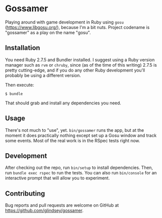 # Gossamer

Playing around with game development in Ruby using `gosu` (https://www.libgosu.org/), because I'm a bit nuts. Project codename is "gossamer" as a play on the name "gosu".

## Installation

You need Ruby 2.7.5 and Bundler installed. I suggest using a Ruby version manager such as `rvm` or `chruby`, since (as of the time of this writing) 2.7.5 is pretty cutting-edge, and if you do any other Ruby development you'll probably be using a different version.

Then execute:

    $ bundle

That should grab and install any dependencies you need.

## Usage

There's not much to "use", yet. `bin/gossamer` runs the app, but at the moment it does practically nothing except set up a Gosu window and track some events. Most of the real work is in the RSpec tests right now.

## Development

After checking out the repo, run `bin/setup` to install dependencies. Then, run `bundle exec rspec` to run the tests. You can also run `bin/console` for an interactive prompt that will allow you to experiment.

## Contributing

Bug reports and pull requests are welcome on GitHub at https://github.com/glindsey/gossamer.
